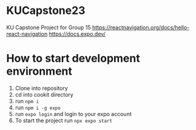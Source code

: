 # KUCapstone23

KU Capstone Project for Group 15
https://reactnavigation.org/docs/hello-react-navigation
https://docs.expo.dev/

# How to start development environment

1. Clone into repository
2. cd into cookit directory
3. run `npm i`
4. run `npm i -g expo`
5. run `expo login` and login to your expo account
6. To start the project run `npx expo start`
